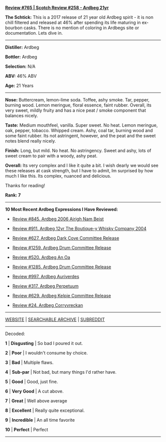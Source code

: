 
[**Review #765 | Scotch Review #258 - Ardbeg 21yr**]( https://t8ke.review/review-765-ardbeg-21/)

**The Schtick:** This is a 2017 release of 21 year old Ardbeg spirit - it is non chill filtered and released at 46% after spending its life maturing in ex-bourbon casks. There is no mention of coloring in Ardbegs site or documentation. Lets dive in.

-----

**Distiller:** Ardbeg

**Bottler:** Ardbeg

**Selection:** N/A

**ABV:**  46% ABV

**Age:** 21 Years 

-----

**Nose:**   Buttercream, lemon-lime soda. Toffee, ashy smoke. Tar, pepper, burning wood. Lemon meringue, floral essence, faint rubber. Overall, its very sweet, mildly fruity and has a nice peat / smoke component that balances nicely.

**Taste:** Medium mouthfeel, vanilla. Super sweet. No heat. Lemon meringue, oak, pepper, tobacco. Whipped cream. Ashy, coal tar, burning wood and some faint rubber. Its not astringent, however, and the peat and the sweet notes blend really nicely. 

**Finish:** Long, but mild. No heat. No astringency. Sweet and ashy, lots of sweet cream to pair with a woody, ashy peat. 

**Overall:** Its very complex and I like it quite a bit. I wish dearly we would see these releases at cask strength, but I have to admit, Im surprised by how much I like this. Its complex, nuanced and delicious. 

Thanks for reading!

**Rank: 7**

----- 

**10 Most Recent Ardbeg Expressions I Have Reviewed:** 

- [Review #845. Ardbeg 2006 Airigh Nam Beist]( https://t8ke.review/review-845-ardbeg-2006-airigh-nam-beist/) 

- [Review #911. Ardbeg 12yr The Boutique-y Whisky Company 2004]( https://t8ke.review/review-911-ardbeg-12yr-the-boutique-y-whisky-company-2004/) 

- [Review #627. Ardbeg Dark Cove Committee Release]( https://t8ke.review/review-627-ardbeg-dark-cove-cr/) 

- [Review #1259. Ardbeg Drum Committee Release]( https://t8ke.review/review-1259-ardbeg-drum-committee-release) 

- [Review #520. Ardbeg An Oa]( https://t8ke.review/review-520-ardbeg-an-oa/) 

- [Review #1285. Ardbeg Drum Committee Release]( https://t8ke.review/review-1285-ardbeg-drum-committee-release) 

- [Review #997. Ardbeg Auriverdes]( https://t8ke.review/review-997-ardbeg-auriverdes/) 

- [Review #317. Ardbeg Perpetuum]( https://t8ke.review/review-317-ardbeg-perpetuum/) 

- [Review #629. Ardbeg Kelpie Committee Release]( https://t8ke.review/review-629-ardbeg-kelpie-cr/) 

- [Review #24. Ardbeg Corryvreckan]( https://t8ke.review/review-24-ardbeg-corryvreckan/) 

-----

[WEBSITE](https://t8ke.review) | [SEARCHABLE ARCHIVE](https://t8ke.review/review-archive/) | [SUBREDDIT](https://reddit.com/r/t8kereviews)

-----

Decoded:

**1** | **Disgusting** | So bad I poured it out.

**2** | **Poor** | I wouldn't consume by choice.

**3** | **Bad** | Multiple flaws.

**4** | **Sub-par** | Not bad, but many things I'd rather have.

**5** | **Good** | Good, just fine.

**6** | **Very Good** | A cut above.

**7** | **Great** | Well above average

**8** | **Excellent** | Really quite exceptional.

**9** | **Incredible** | An all time favorite

**10** | **Perfect** | Perfect

----

